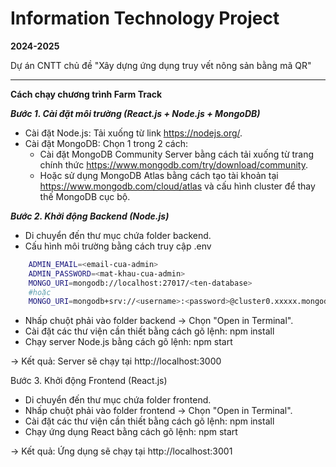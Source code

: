 # Information Technology Project
**2024-2025**

Dự án CNTT chủ đề "Xây dựng ứng dụng truy vết nông sản bằng mã QR"

-----------------------------------------------------------------------------
**Cách chạy chương trình Farm Track**

***Bước 1. Cài đặt môi trường (React.js + Node.js + MongoDB)***
- Cài đặt Node.js: Tải xuống từ link https://nodejs.org/.
- Cài đặt MongoDB: Chọn 1 trong 2 cách:
    + Cài đặt MongoDB Community Server bằng cách tải xuống từ trang chính thức https://www.mongodb.com/try/download/community.
    + Hoặc sử dụng MongoDB Atlas bằng cách tạo tài khoản tại https://www.mongodb.com/cloud/atlas và cấu hình cluster để thay thế MongoDB cục bộ.

***Bước 2. Khởi động Backend (Node.js)***
- Di chuyển đến thư mục chứa folder backend.
- Cấu hình môi trường bằng cách truy cập .env
```sh
    ADMIN_EMAIL=<email-cua-admin>
    ADMIN_PASSWORD=<mat-khau-cua-admin>
    MONGO_URI=mongodb://localhost:27017/<ten-database>
    #hoặc
    MONGO_URI=mongodb+srv://<username>:<password>@cluster0.xxxxx.mongodb.net/<database-name>?retryWrites=true&w=majority
```
- Nhấp chuột phải vào folder backend -> Chọn "Open in Terminal".
- Cài đặt các thư viện cần thiết bằng cách gõ lệnh: npm install
- Chạy server Node.js bằng cách gõ lệnh: npm start

-> Kết quả: Server sẽ chạy tại http://localhost:3000

Bước 3. Khởi động Frontend (React.js)
- Di chuyển đến thư mục chứa folder frontend.
- Nhấp chuột phải vào folder frontend -> Chọn "Open in Terminal".
- Cài đặt các thư viện cần thiết bằng cách gõ lệnh: npm install
- Chạy ứng dụng React bằng cách gõ lệnh: npm start

-> Kết quả: Ứng dụng sẽ chạy tại http://localhost:3001